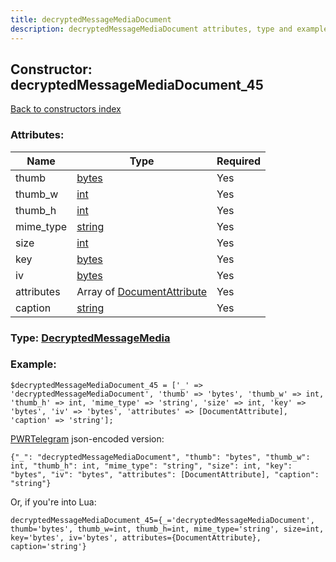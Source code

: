 ```yaml
---
title: decryptedMessageMediaDocument
description: decryptedMessageMediaDocument attributes, type and example
---
```

## Constructor: decryptedMessageMediaDocument\_45  
[Back to constructors index](index.md)



### Attributes:

| Name     |    Type       | Required |
|----------|---------------|----------|
|thumb|[bytes](../types/bytes.md) | Yes|
|thumb\_w|[int](../types/int.md) | Yes|
|thumb\_h|[int](../types/int.md) | Yes|
|mime\_type|[string](../types/string.md) | Yes|
|size|[int](../types/int.md) | Yes|
|key|[bytes](../types/bytes.md) | Yes|
|iv|[bytes](../types/bytes.md) | Yes|
|attributes|Array of [DocumentAttribute](../types/DocumentAttribute.md) | Yes|
|caption|[string](../types/string.md) | Yes|



### Type: [DecryptedMessageMedia](../types/DecryptedMessageMedia.md)


### Example:

```
$decryptedMessageMediaDocument_45 = ['_' => 'decryptedMessageMediaDocument', 'thumb' => 'bytes', 'thumb_w' => int, 'thumb_h' => int, 'mime_type' => 'string', 'size' => int, 'key' => 'bytes', 'iv' => 'bytes', 'attributes' => [DocumentAttribute], 'caption' => 'string'];
```  

[PWRTelegram](https://pwrtelegram.xyz) json-encoded version:

```
{"_": "decryptedMessageMediaDocument", "thumb": "bytes", "thumb_w": int, "thumb_h": int, "mime_type": "string", "size": int, "key": "bytes", "iv": "bytes", "attributes": [DocumentAttribute], "caption": "string"}
```


Or, if you're into Lua:  


```
decryptedMessageMediaDocument_45={_='decryptedMessageMediaDocument', thumb='bytes', thumb_w=int, thumb_h=int, mime_type='string', size=int, key='bytes', iv='bytes', attributes={DocumentAttribute}, caption='string'}

```



